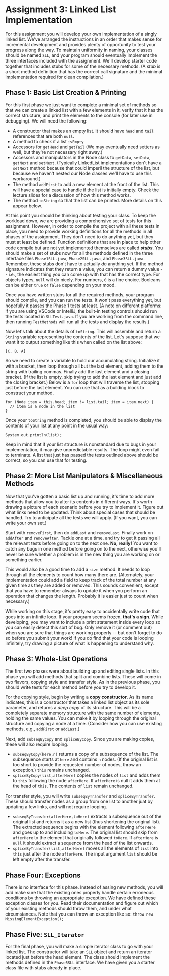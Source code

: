 # Assignment 3: Linked List Implementation

For this assignment you will develop your own implementation of a singly linked list.  We've arranged the instructions in an order that makes sense for incremental development and provides plenty of opportunity to test your progress along the way.  To maintain uniformity in naming, your classes should be named `SLL`, and your program should eventually implement the three interfaces included with the assignment.  We'll develop starter code together that includes stubs for some of the necessary methods.  (A *stub* is a short method definition that has the correct call signature and the minimal implementation required for clean compilation.)

## Phase 1: Basic List Creation & Printing

For this first phase we just want to complete a minimal set of methods so that we can create a linked list with a few elements in it, verify that it has the correct structure, and print the elements to the console (for later use in debugging).  We will need the following:

* A constructor that makes an empty list.  It should have `head` and `tail` references that are both `null`.
* A method to check if a list `isEmpty`
* Accessors for `getHead` and `getTail` (We may eventually need setters as well, but they're not necessary right away.)
* Accessors and manipulators in the Node class to `getData`, `setData`, `getNext` and `setNext`.  (Typically LinkedList implementations don't have a `setNext` method because that could imperil the structure of the list, but because we haven't nested our Node classes we'll have to use this workaround.)
* The method `addFirst` to add a new element at the front of the list.  This will have a special case to handle if the list is initially empty.  Check the lecture slides for a discussion of how this method works.
* The method `toString` so that the list can be printed.  More details on this appear below.

At this point you should be thinking about testing your class.  To keep the workload down, we are providing a comprehensive set of tests for this assignment.  However, in order to compile the project with all these tests in place, you need to provide working definitions for all the methods in all phases of the assignment.  They don't need to do anything yet, but they must at least be defined.  Function definitions that are in place to help other code compile but are not yet implemented themselves are called ***stubs***.  You should make a set of stubs now for all the methods defined in the three interface files `Phase1SLL.java`, `Phase2SLL.java`, and `Phase3SLL.java`.  Remember, these stubs don't have to actually _do_ anything yet.  If the method signature indicates that they return a value, you can return a dummy value -- i.e., the easiest thing you can come up with that has the correct type.  For objects types, `null` will do nicely.  For numbers, `0` is a fine choice.  Booleans can be either `true` or `false` depending on your mood.

Once you have written stubs for all the required methods, your program should compile, and you can run the tests.  It won't pass everything yet, but hopefully it passes the Phase 1 tests at least.  (A note on different platforms:  if you are using VSCode or IntelliJ, the built-in testing controls should run the tests located in `SLLTest.java`. If you are working from the command line, then running `TestMethods` will run all the tests and display the results.)

Now let's talk about the details of `toString`.  This will assemble and return a `String` variable representing the contents of the list.  Let's suppose that we want it to output something like this when called on the list above:

    [C, B, A]

So we need to create a variable to hold our accumulating string.  Initialize it with a bracket, then loop through all but the last element, adding them to the string with trailing commas. Finally add the last element and a closing bracket.  (If the list is empty, skip trying to add the last element and just add the closing bracket.)  Below is a `for` loop that will traverse the list, stopping just before the last element.  You can use that as a building block to construct your method.

    for (Node item = this.head; item != list.tail; item = item.next) {
      // item is a node in the list
    }

Once your `toString` method is completed, you should be able to display the contents of your list at any point in the usual way:

    System.out.println(list);

Keep in mind that if your list structure is nonstandard due to bugs in your implementation, it may give unpredictable results.  The loop might even fail to terminate.  A list that just has passed the tests outlined above should be correct, so you can use that for testing.

## Phase 2:  More List Manipulators & Miscellaneous Methods

Now that you've gotten a basic list up and running, it's time to add more methods that allow you to alter its contents in different ways.  It's worth drawing a picture of each scenario before you try to implement it.  Figure out what links need to be updated.  Think about special cases that should be handled.  Try to anticipate all the tests we will apply.  (If you want, you can write your own set.)

Start with `removeFirst`, then do `addLast` and `removeLast`.  Finally work on `addAfter` and `removeAfter`.  Tackle one at a time, and try to get it passing all the relevant tests before going on to the next one.  **No, really!**  You want to catch any bugs in one method before going on to the next, otherwise you'll never be sure whether a problem is in the new thing you are working on or something earlier.

This would also be a good time to add a `size` method.  It needs to loop through all the elements to count how many there are.  (Alternately, your implementation could add a field to keep track of the total number at any given time as they are added or removed.  This sounds convenient, except that you have to remember always to update it when you perform an operation that changes the length. 
 Probably it is easier just to count when necessary.)

While working on this stage, it's pretty easy to accidentally write code that goes into an infinite loop.  If your program seems frozen, **that's a sign**.  While developing, you may want to include a print statement inside every loop so you can easily detect this sort of bug.  Only remove it (or comment out) when you are sure that things are working properly -- but don't forget to do so before you submit your work!  If you do find that your code is looping infinitely, try drawing a picture of what is happening to understand why.

## Phase 3:  Whole-List Operations

The first two phases were about building up and editing single lists.  In this phase you will add methods that split and combine lists.  These will come in two flavors, copying style and transfer style.  As in the previous phase, you should write tests for each method before you try to develop it.

For the copying style, begin by writing a **copy constructor**.  As its name indicates, this is a constructor that takes a linked list object as its sole parameter, and returns a *deep copy* of its structure.  This will be a completely separate memory structure with the same number of elements, holding the same values.  You can make it by looping through the original structure and copying a node at a time.  (Consider how you can use existing methods, e.g., `addFirst` or `addLast`.)

Next, add `subseqByCopy` and `spliceByCopy`.  Since you are making copies, these will also require looping.
* `subseqByCopy(here,n)` returns a copy of a subsequence of the list.  The subsequence starts at `here` and contains `n` nodes.  (If the original list is too short to provide the requested number of nodes, throw an exception.)  `this` remains unchanged.
* `spliceByCopy(list,afterHere)` copies the nodes of `list` and adds them to `this` following the node `afterHere`.  If `afterHere` is null it adds them at the head of `this`.  The contents of `list` remain unchanged.

For transfer style, you will write `subseqByTransfer` and `spliceByTransfer`.  These should transfer nodes as a group from one list to another juat by updating a few links, and will not require looping.
* `subseqByTransfer(afterHere,toHere)` extracts a subsequence out of the original list and returns it as a new list (thus shortening the original list).  The extracted sequence begins with the element following `afterHere` and goes up to and including `toHere`.  The original list should skip from `afterHere` to the element that originally followed `toHere`.  If `afterHere` is `null` it should extract a sequence from the head of the list onwards.
* `spliceByTransfer(list,afterHere)` moves all the elements of `list` into `this` just after the node `afterHere`.  The input argument `list` should be left empty after the transfer.

## Phase Four:  Exceptions

There is no interface for this phase.  Instead of assing new methods, you will add make sure that the existing ones properly handle certain erroneous conditions by throwing an appropriate exception.  We have defined these exception classes for you.  Read their documentation and figure out which of your existing methods should throw them, and under what circumstances.  Note that you can throw an exception like so:
    `throw new MissingElementException();`


## Phase Five:  `SLL_Iterator`

For the final phase, you will make a simple iterator class to go with your linked list.  The constructor will take an `SLL` object and return an iterator located just before the head element.  The class should implement the methods defined in the `Phase5SLL` interface.  We have given you a starter class file with stubs already in place.